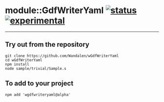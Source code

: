 
# module::GdfWriterYaml  [![status](https://github.com/Wandalen/wGdfWriterYaml/workflows/publish/badge.svg)](https://github.com/Wandalen/wGdfWriterYaml/actions?query=workflow%3Apublish) [![experimental](https://img.shields.io/badge/stability-experimental-orange.svg)](https://github.com/emersion/stability-badges#experimental)

___

## Try out from the repository
```
git clone https://github.com/Wandalen/wGdfWriterYaml
cd wGdfWriterYaml
npm install
node sample/trivial/Sample.s
```

## To add to your project
```
npm add 'wgdfwriteryaml@alpha'
```




